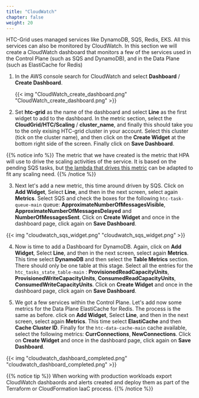 ```yaml
---
title: "CloudWatch"
chapter: false
weight: 20
---
```


HTC-Grid uses managed services like DynamoDB, SQS, Redis, EKS. All this services can also be monitored by CloudWatch. In this section we will create a CloudWatch dashboard that monitors a few of the services used in the Control Plane (such as SQS and DynamoDB), and in the Data Plane (such as ElastiCache for Redis)


1. In the AWS console search for CloudWatch and select **Dashboard** / **Create Dashboard**.

    {{< img "CloudWatch_create_dashboard.png" "CloudWatch_create_dashboard.png" >}}

2. Set **htc-grid** as the name of the dashboard and select **Line** as the first widget to add to the dashboard. In the metric section, select the **CloudGrid/HTC/Scaling** / **cluster_name**, and finally this should take you to the only exising HTC-grid cluster in your account. Select this cluster (tick on the cluster name), and then click on the **Create Widget** at the bottom right side of the screen. Finally click on **Save Dashboard**.

{{% notice info %}}
The metric that we have created is the metric that HPA will use to drive the scaling activities of the service. It is based on the pending SQS tasks, but [the lambda that drives this metric](https://github.com/awslabs/aws-htc-grid/tree/main/source/compute_plane/python/lambda/scaling_metrics) can be adapted to fit any scaling need.
{{% /notice %}}


3. Next let's add a new metric, this time around driven by SQS. Click on **Add Widget**, Select **Line**, and then in the next screen, select again **Metrics**. Select SQS and check the boxes for the following `htc-task-queue-main` queue: **ApproximateNumberOfMessagesVisible**, **ApproximateNumberOfMessagesDelayed** and **NumberOfMessagesSent**. Click on **Create Widget** and once in the dashboard page, click again on **Save Dashboard**.

{{< img "cloudwatch_sqs_widget.png" "cloudwatch_sqs_widget.png" >}}


4. Now is time to add a Dashboard for DynamoDB. Again, click on **Add Widget**, Select **Line**, and then in the next screen, select again **Metrics**. This time select **DynamoDB** and then select the **Table Metrics** section. There should only be one table at this stage. Select all the entries for the `htc_tasks_state_table-main` : **ProvisionedReadCapacityUnits**, **ProvisionedWriteCapacityUnits**, **ConsumedReadCapacityUnits**, **ConsumedWriteCapacityUnits**. Click on **Create Widget** and once in the dashboard page, click again on **Save Dashboard**.

5. We got a few services within the Control Plane. Let's add now some metrics for the Data Plane ElastiCache for Redis. The process is the same as before. click on **Add Widget**, Select **Line**, and then in the next screen, select again **Metrics**. This time select **ElastiCache** and then **Cache Cluster ID**. Finally for the `htc-data-cache-main` cache available, select the following metrics: **CurrConnections**, **NewConnections**. Click on **Create Widget** and once in the dashboard page, click again on **Save Dashboard**.

{{< img "cloudwatch_dashboard_completed.png" "cloudwatch_dashboard_completed.png" >}}


{{% notice tip %}}
When working with production workloads export CloudWatch dashbaords and alerts created and deploy them as part of the Terraform or CloudFormation IaaC process.
{{% /notice %}}
